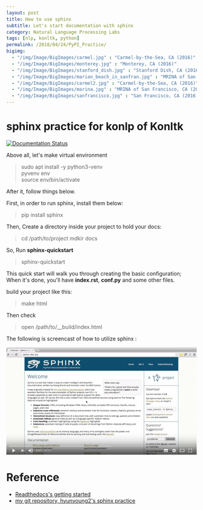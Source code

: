 ```yaml
---
layout: post
title: How to use sphinx
subtitle: Let's start documentation with sphinx
category: Natural Language Processing Labs
tags: [nlp, konltk, python]
permalink: /2018/04/24/PyPI_Practice/
bigimg: 
  - "/img/Image/BigImages/carmel.jpg" : "Carmel-by-the-Sea, CA (2016)"
  - "/img/Image/BigImages/monterey.jpg" : "Monterey, CA (2016)"
  - "/img/Image/BigImages/stanford_dish.jpg" : "Stanford Dish, CA (2016)"
  - "/img/Image/BigImages/marian_beach_in_sanfran.jpg" : "MRINA of San Francisco, CA (2016)"
  - "/img/Image/BigImages/carmel2.jpg" : "Carmel-by-the-Sea, CA (2016)"
  - "/img/Image/BigImages/marina.jpg" : "MRINA of San Francisco, CA (2016)"
  - "/img/Image/BigImages/sanfrancisco.jpg" : "San Francisco, CA (2016)"
---
```



# sphinx practice for konlp of Konltk

[![Documentation Status](https://readthedocs.org/projects/hyunyoung2s-sphinx-practice/badge/?version=latest)](http://hyunyoung2s-sphinx-practice.readthedocs.io/en/latest/?badge=latest)

Above all, let's make virtual environment 

> sudo apt install -y python3-venv  
> pyvenv env  
> source env/bin/activate

After it, follow things below.

First, in order to run sphinx, install them below:

> pip install sphinx

Then, Create a directory inside your project to hold your docs: 

> cd /path/to/project
> mdkir docs

So, Run **sphinx-quickstart**

> sphinx-quickstart

This quick start will walk you through creating the basic configuration; When it's done, you'll have **index.rst**, **conf.py** and some other files. 

build your project like this:

> make html

Then check 

> open /path/to/\_\_build/index.html



The following is screencast of how to utilize sphinx : 


[![](https://raw.githubusercontent.com/hyunyoung2/hyunyoung2_sphinx_practice/master/imgs/sphinx_image.png)](https://www.youtube.com/embed/oJsUvBQyHBs)


# Reference 

 - [Readthedocs's getting started](https://docs.readthedocs.io/en/latest/getting_started.html) 
 - [my git repository, hyunyoung2's sphinx practice](https://github.com/hyunyoung2/hyunyoung2_sphinx_practice)

